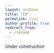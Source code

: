 ```yaml
---
layout: archive
title: "CV"
permalink: /cv/
author_profile: true
redirect_from:
  - /resume
---
```


*Under construction*

